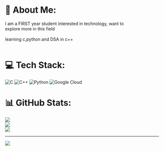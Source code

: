 # 💫 About Me:
 I am a FIRST year student interested in technology, want to <br>explore more in this field<br><br>learning c,python and DSA in c++<br><br> 


# 💻 Tech Stack:
![C](https://img.shields.io/badge/c-%2300599C.svg?style=for-the-badge&logo=c&logoColor=white) ![C++](https://img.shields.io/badge/c++-%2300599C.svg?style=for-the-badge&logo=c%2B%2B&logoColor=white) ![Python](https://img.shields.io/badge/python-3670A0?style=for-the-badge&logo=python&logoColor=ffdd54) ![Google Cloud](https://img.shields.io/badge/GoogleCloud-%234285F4.svg?style=for-the-badge&logo=google-cloud&logoColor=white)
# 📊 GitHub Stats:
![](https://github-readme-stats.vercel.app/api?username=SuriyarashmiR&theme=dark&hide_border=false&include_all_commits=false&count_private=false)<br/>
![](https://github-readme-streak-stats.herokuapp.com/?user=SuriyarashmiR&theme=dark&hide_border=false)<br/>
![](https://github-readme-stats.vercel.app/api/top-langs/?username=SuriyarashmiR&theme=dark&hide_border=false&include_all_commits=false&count_private=false&layout=compact)

---
[![](https://visitcount.itsvg.in/api?id=SuriyarashmiR&icon=0&color=0)](https://visitcount.itsvg.in)

<!-- Proudly created with GPRM ( https://gprm.itsvg.in ) -->
